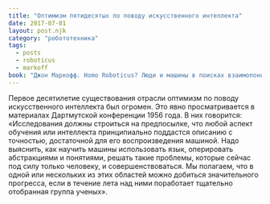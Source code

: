 ```yaml
---
title: "Оптимизм пятидесятых по поводу искусственного интеллекта"
date: 2017-07-01
layout: post.njk
category: "робототехника"
tags:
  - posts
  - roboticus
  - markoff
book: "Джон Маркофф. Homo Roboticus? Люди и машины в поисках взаимопонимания"
---
```


Первое десятилетие существования отрасли оптимизм по поводу искусственного интеллекта был огромен. Это явно просматривается в материалах Дартмутской конференции 1956 года. В них говорится: «Исследования должны строиться на предпосылке, что любой аспект обучения или интеллекта принципиально поддастся описанию с точностью, достаточной для его воспроизведения машиной. Надо выяснить, как научить машины использовать язык, оперировать абстракциями и понятиями, решать такие проблемы, которые сейчас под силу только человеку, и совершенствоваться. Мы полагаем, что в одной или нескольких из этих областей можно добиться значительного прогресса, если в течение лета над ними поработает тщательно отобранная группа ученых».
